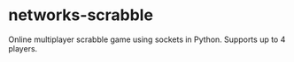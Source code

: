 # networks-scrabble
Online multiplayer scrabble game using sockets in Python. Supports up to 4 players.
